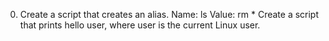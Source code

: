 0. Create a script that creates an alias. Name: ls Value: rm *
Create a script that prints hello user, where user is the current Linux user.
